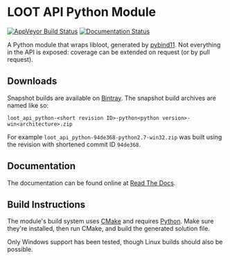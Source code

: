 LOOT API Python Module
=======================

[![AppVeyor Build Status](https://ci.appveyor.com/api/projects/status/k2ugge3po7254o1o/branch/master?svg=true)](https://ci.appveyor.com/project/LOOT/loot-api-python/branch/master)
[![Documentation Status](https://readthedocs.org/projects/loot-api-python/badge/)](http://loot-api-python.readthedocs.io/)

A Python module that wraps libloot, generated by [pybind11](https://github.com/pybind/pybind11). Not everything in the API is exposed: coverage can be extended on request (or by pull request).

## Downloads

Snapshot builds are available on [Bintray](https://bintray.com/loot/snapshots/loot-api-python). The snapshot build archives are named like so:

```
loot_api_python-<short revision ID>-python<python version>-win<architecture>.zip
```

For example `loot_api_python-94de368-python2.7-win32.zip` was built using the revision with shortened commit ID `94de368`.

## Documentation

The documentation can be found online at [Read The Docs](http://loot-api-python.readthedocs.org/).

## Build Instructions

The module's build system uses [CMake](https://cmake.org/) and requires [Python](https://www.python.org). Make sure they're installed, then run CMake, and build the generated solution file.

Only Windows support has been tested, though Linux builds should also be possible.
